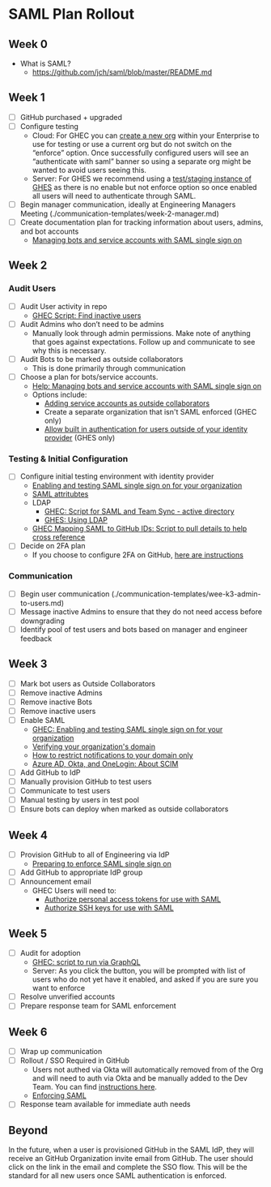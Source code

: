 # SAML Plan Rollout

## Week 0

- What is SAML?
  - https://github.com/jch/saml/blob/master/README.md

## Week 1

- [ ] GitHub purchased + upgraded
- [ ] Configure testing
  - Cloud: For GHEC you can [create a new org](https://help.github.com/en/github/setting-up-and-managing-your-enterprise-account/adding-organizations-to-your-enterprise-account) within your Enterprise to use for testing or use a current org but do not switch on the “enforce” option. Once successfully configured users will see an “authenticate with saml” banner so using a separate org might be wanted to avoid users seeing this.
  - Server: For GHES we recommend using a [test/staging instance of GHES](https://help.github.com/en/enterprise/admin/installation/setting-up-a-staging-instance) as there is no enable but not enforce option so once enabled all users will need to authenticate through SAML.
- [ ] Begin manager communication, ideally at Engineering Managers Meeting (./communication-templates/week-2-manager.md)
- [ ] Create documentation plan for tracking information about users, admins, and bot accounts
  - [Managing bots and service accounts with SAML single sign on](https://help.github.com/en/github/setting-up-and-managing-organizations-and-teams/managing-bots-and-service-accounts-with-saml-single-sign-on)

## Week 2

### Audit Users

- [ ] Audit User activity in repo
  - [GHEC Script: Find inactive users](https://github.com/github/platform-samples/tree/master/api/ruby/find-inactive-members)
- [ ] Audit Admins who don’t need to be admins
  - Manually look through admin permissions. Make note of anything that goes against expectations. Follow up and communicate to see why this is necessary.
- [ ] Audit Bots to be marked as outside collaborators
  - This is done primarily through communication
- [ ] Choose a plan for bots/service accounts. 
  - [Help: Managing bots and service accounts with SAML single sign on](https://help.github.com/en/github/setting-up-and-managing-organizations-and-teams/managing-bots-and-service-accounts-with-saml-single-sign-on)
  - Options include:
    - [Adding service accounts as outside collaborators](https://help.github.com/en/github/setting-up-and-managing-organizations-and-teams/adding-outside-collaborators-to-repositories-in-your-organization)
    - Create a separate organization that isn't SAML enforced (GHEC only)
    - [Allow built in authentication for users outside of your identity provider](https://help.github.com/en/enterprise/2.19/admin/user-management/allowing-built-in-authentication-for-users-outside-your-identity-provider) (GHES only)

### Testing & Initial Configuration

- [ ] Configure initial testing environment with identity provider
  - [Enabling and testing SAML single sign on for your organization](https://help.github.com/en/github/setting-up-and-managing-organizations-and-teams/enabling-and-testing-saml-single-sign-on-for-your-organization)
  - [SAML attritubtes](https://help.github.com/en/enterprise/admin/user-management/using-saml#saml-attributes)
  - LDAP
    - [GHEC: Script for SAML and Team Sync - active directory](https://github.com/github/saml-ldap-team-sync)
    - [GHES: Using LDAP](https://help.github.com/en/enterprise/2.19/admin/user-management/using-ldap)
  - [GHEC Mapping SAML to GitHub IDs: Script to pull details to help cross reference](https://github.com/github/platform-samples/blob/master/graphql/queries/enterprise-sso-member-details.graphql)
- [ ] Decide on 2FA plan
  - If you choose to configure 2FA on GitHub, [here are instructions](https://help.github.com/en/enterprise/2.20/user/github/setting-up-and-managing-organizations-and-teams/keeping-your-organization-secure)

### Communication

- [ ] Begin user communication  (./communication-templates/wee-k3-admin-to-users.md)
- [ ] Message inactive Admins to ensure that they do not need access before downgrading
- [ ] Identify pool of test users and bots based on manager and engineer feedback

## Week 3

- [ ] Mark bot users as Outside Collaborators
- [ ] Remove inactive Admins
- [ ] Remove inactive Bots
- [ ] Remove inactive users
- [ ] Enable SAML
  - [GHEC: Enabling and testing SAML single sign on for your organization](https://help.github.com/en/github/setting-up-and-managing-organizations-and-teams/enabling-and-testing-saml-single-sign-on-for-your-organization)
  - [Verifying your organization's domain](https://help.github.com/en/github/setting-up-and-managing-organizations-and-teams/verifying-your-organizations-domain)
  - [How to restrict notifications to your domain only](https://help.github.com/en/github/setting-up-and-managing-organizations-and-teams/restricting-email-notifications-to-an-approved-domain)
  - [Azure AD, Okta, and OneLogin: About SCIM](https://help.github.com/en/github/setting-up-and-managing-organizations-and-teams/about-scim)
- [ ] Add GitHub to IdP
- [ ] Manually provision GitHub to test users
- [ ] Communicate to test users
- [ ] Manual testing by users in test pool
- [ ] Ensure bots can deploy when marked as outside collaborators

## Week 4

- [ ] Provision GitHub to all of Engineering via IdP
  - [Preparing to enforce SAML single sign on](https://help.github.com/en/github/setting-up-and-managing-organizations-and-teams/preparing-to-enforce-saml-single-sign-on-in-your-organization)
- [ ] Add GitHub to appropriate IdP group
- [ ] Announcement email
  - GHEC Users will need to:
    - [Authorize personal access tokens for use with SAML](https://help.github.com/en/github/authenticating-to-github/authorizing-a-personal-access-token-for-use-with-saml-single-sign-on)
    - [Authorize SSH keys for use with SAML](https://help.github.com/en/github/authenticating-to-github/authorizing-an-ssh-key-for-use-with-saml-single-sign-on)

## Week 5

- [ ] Audit for adoption
  - [GHEC: script to run via GraphQL](https://github.com/github/platform-samples/blob/master/graphql/queries/users-in-org-with-sso.graphql)
  - Server: As you click the button, you will be prompted with list of users who do not yet have it enabled, and asked if you are sure you want to enforce
- [ ] Resolve unverified accounts
- [ ] Prepare response team for SAML enforcement

## Week 6

- [ ] Wrap up communication
- [ ] ­Rollout / SSO Required in GitHub
  - Users not authed via Okta will automatically removed from of the Org and will need to auth via Okta and be manually added to the Dev Team. You can find [instructions here](https://help.github.com/en/github/setting-up-and-managing-organizations-and-teams/reinstating-a-former-member-of-your-organization).
  - [Enforcing SAML](https://help.github.com/en/github/setting-up-and-managing-organizations-and-teams/enforcing-saml-single-sign-on-for-your-organization)
- [ ] Response team available for immediate auth needs

## Beyond

In the future, when a user is provisioned GitHub in the SAML IdP, they will receive an GitHub Organization invite email from GitHub. The user should click on the link in the email and complete the SSO flow. This will be the standard for all new users once SAML authentication is enforced.